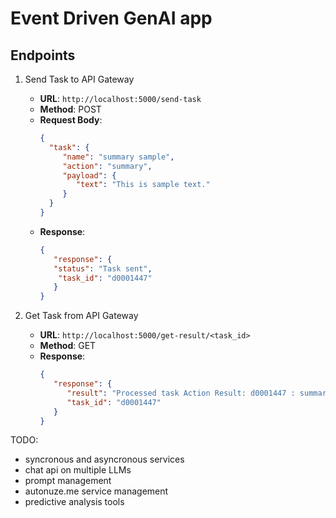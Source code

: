 # Event Driven GenAI app


## Endpoints
1. Send Task to API Gateway
    - **URL**: `http://localhost:5000/send-task`
    - **Method**: POST
    - **Request Body**:
        ```json
       {
          "task": {
             "name": "summary sample",
             "action": "summary",
             "payload": {
                "text": "This is sample text."
             }
          }
       }
        ```
    - **Response**:
       ```json
       {
          "response": {
          "status": "Task sent",
           "task_id": "d0001447"
          }
       }
       ```

2. Get Task from API Gateway
    - **URL**: `http://localhost:5000/get-result/<task_id>`
    - **Method**: GET 
    - **Response**:
       ```json
       {
          "response": {
             "result": "Processed task Action Result: d0001447 : summary",
             "task_id": "d0001447"
          }
       }
       ```
      

TODO:
- syncronous and asyncronous services 
- chat api on multiple LLMs 
- prompt management 
- autonuze.me service management
- predictive analysis tools 